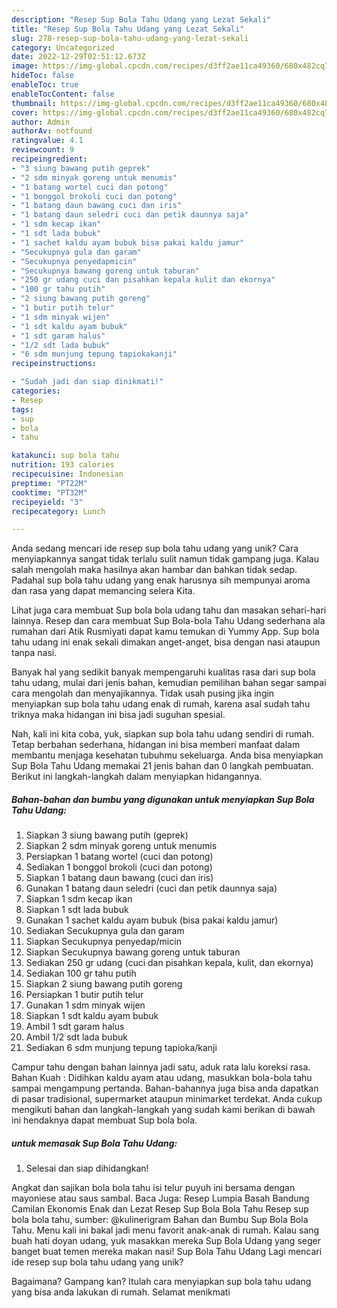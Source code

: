 ```yaml
---
description: "Resep Sup Bola Tahu Udang yang Lezat Sekali"
title: "Resep Sup Bola Tahu Udang yang Lezat Sekali"
slug: 278-resep-sup-bola-tahu-udang-yang-lezat-sekali
category: Uncategorized
date: 2022-12-29T02:51:12.673Z
image: https://img-global.cpcdn.com/recipes/d3ff2ae11ca49360/680x482cq70/sup-bola-tahu-udang-foto-resep-utama.jpg
hideToc: false
enableToc: true
enableTocContent: false
thumbnail: https://img-global.cpcdn.com/recipes/d3ff2ae11ca49360/680x482cq70/sup-bola-tahu-udang-foto-resep-utama.jpg
cover: https://img-global.cpcdn.com/recipes/d3ff2ae11ca49360/680x482cq70/sup-bola-tahu-udang-foto-resep-utama.jpg
author: Admin
authorAv: notfound
ratingvalue: 4.1
reviewcount: 9
recipeingredient:
- "3 siung bawang putih geprek"
- "2 sdm minyak goreng untuk menumis"
- "1 batang wortel cuci dan potong"
- "1 bonggol brokoli cuci dan potong"
- "1 batang daun bawang cuci dan iris"
- "1 batang daun seledri cuci dan petik daunnya saja"
- "1 sdm kecap ikan"
- "1 sdt lada bubuk"
- "1 sachet kaldu ayam bubuk bisa pakai kaldu jamur"
- "Secukupnya gula dan garam"
- "Secukupnya penyedapmicin"
- "Secukupnya bawang goreng untuk taburan"
- "250 gr udang cuci dan pisahkan kepala kulit dan ekornya"
- "100 gr tahu putih"
- "2 siung bawang putih goreng"
- "1 butir putih telur"
- "1 sdm minyak wijen"
- "1 sdt kaldu ayam bubuk"
- "1 sdt garam halus"
- "1/2 sdt lada bubuk"
- "6 sdm munjung tepung tapiokakanji"
recipeinstructions:

- "Sudah jadi dan siap dinikmati!"
categories:
- Resep
tags:
- sup
- bola
- tahu

katakunci: sup bola tahu 
nutrition: 193 calories
recipecuisine: Indonesian
preptime: "PT22M"
cooktime: "PT32M"
recipeyield: "3"
recipecategory: Lunch

---
```





Anda sedang mencari ide resep sup bola tahu udang yang unik? Cara menyiapkannya sangat tidak terlalu sulit namun tidak gampang juga. Kalau salah mengolah maka hasilnya akan hambar dan bahkan tidak sedap. Padahal sup bola tahu udang yang enak harusnya sih mempunyai aroma dan rasa yang dapat memancing selera Kita.





Lihat juga cara membuat Sup bola bola udang tahu dan masakan sehari-hari lainnya. Resep dan cara membuat Sup Bola-bola Tahu Udang sederhana ala rumahan dari Atik Rusmiyati dapat kamu temukan di Yummy App. Sup bola tahu udang ini enak sekali dimakan anget-anget, bisa dengan nasi ataupun tanpa nasi.

Banyak hal yang sedikit banyak mempengaruhi kualitas rasa dari sup bola tahu udang, mulai dari jenis bahan, kemudian pemilihan bahan segar sampai cara mengolah dan menyajikannya. Tidak usah pusing jika ingin menyiapkan sup bola tahu udang enak di rumah, karena asal sudah tahu triknya maka hidangan ini bisa jadi suguhan spesial.






Nah, kali ini kita coba, yuk, siapkan sup bola tahu udang sendiri di rumah. Tetap berbahan sederhana, hidangan ini bisa memberi manfaat dalam membantu menjaga kesehatan tubuhmu sekeluarga. Anda bisa menyiapkan Sup Bola Tahu Udang memakai 21 jenis bahan dan 0 langkah pembuatan. Berikut ini langkah-langkah dalam menyiapkan hidangannya.

<!--inarticleads1-->

##### Bahan-bahan dan bumbu yang digunakan untuk menyiapkan Sup Bola Tahu Udang:

1. Siapkan 3 siung bawang putih (geprek)
1. Siapkan 2 sdm minyak goreng untuk menumis
1. Persiapkan 1 batang wortel (cuci dan potong)
1. Sediakan 1 bonggol brokoli (cuci dan potong)
1. Siapkan 1 batang daun bawang (cuci dan iris)
1. Gunakan 1 batang daun seledri (cuci dan petik daunnya saja)
1. Siapkan 1 sdm kecap ikan
1. Siapkan 1 sdt lada bubuk
1. Gunakan 1 sachet kaldu ayam bubuk (bisa pakai kaldu jamur)
1. Sediakan Secukupnya gula dan garam
1. Siapkan Secukupnya penyedap/micin
1. Siapkan Secukupnya bawang goreng untuk taburan
1. Sediakan 250 gr udang (cuci dan pisahkan kepala, kulit, dan ekornya)
1. Sediakan 100 gr tahu putih
1. Siapkan 2 siung bawang putih goreng
1. Persiapkan 1 butir putih telur
1. Gunakan 1 sdm minyak wijen
1. Siapkan 1 sdt kaldu ayam bubuk
1. Ambil 1 sdt garam halus
1. Ambil 1/2 sdt lada bubuk
1. Sediakan 6 sdm munjung tepung tapioka/kanji


Campur tahu dengan bahan lainnya jadi satu, aduk rata lalu koreksi rasa. Bahan Kuah : Didihkan kaldu ayam atau udang, masukkan bola-bola tahu sampai mengampung pertanda. Bahan-bahannya juga bisa anda dapatkan di pasar tradisional, supermarket ataupun minimarket terdekat. Anda cukup mengikuti bahan dan langkah-langkah yang sudah kami berikan di bawah ini hendaknya dapat membuat Sup bola bola. 

<!--inarticleads2-->

#####  untuk memasak Sup Bola Tahu Udang:


1. Selesai dan siap dihidangkan!

Angkat dan sajikan bola bola tahu isi telur puyuh ini bersama dengan mayoniese atau saus sambal. Baca Juga: Resep Lumpia Basah Bandung Camilan Ekonomis Enak dan Lezat Resep Sup Bola Bola Tahu Resep sup bola bola tahu, sumber: @kulinerigram Bahan dan Bumbu Sup Bola Bola Tahu. Menu kali ini bakal jadi menu favorit anak-anak di rumah. Kalau sang buah hati doyan udang, yuk masakkan mereka Sup Bola Udang yang seger banget buat temen mereka makan nasi! Sup Bola Tahu Udang Lagi mencari ide resep sup bola tahu udang yang unik? 

Bagaimana? Gampang kan? Itulah cara menyiapkan sup bola tahu udang yang bisa anda lakukan di rumah. Selamat menikmati
